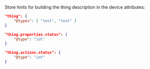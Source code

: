 

Store hints for building the thing description in the device attributes:

```json
"thing": {
    "@types": [ "test", "test" ]
}
```

```json
"thing.properties.status": {
    "@type": "iot"
}
```

```json
"thing.actions.status": {
    "@type": "iot"
}
```